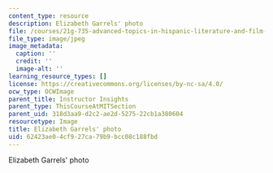 ```yaml
---
content_type: resource
description: Elizabeth Garrels' photo
file: /courses/21g-735-advanced-topics-in-hispanic-literature-and-film-the-films-of-luis-bunuel-fall-2013/62423ae04cf927ca79b9bcc08c188fbd_Garrels.jpg
file_type: image/jpeg
image_metadata:
  caption: ''
  credit: ''
  image-alt: ''
learning_resource_types: []
license: https://creativecommons.org/licenses/by-nc-sa/4.0/
ocw_type: OCWImage
parent_title: Instructor Insights
parent_type: ThisCourseAtMITSection
parent_uid: 318d3aa9-d2c2-ae2d-5275-22cb1a380604
resourcetype: Image
title: Elizabeth Garrels' photo
uid: 62423ae0-4cf9-27ca-79b9-bcc08c188fbd
---
```

Elizabeth Garrels' photo